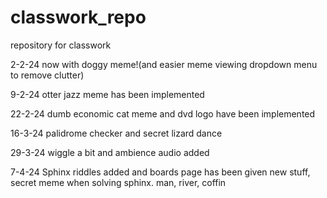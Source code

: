 # classwork_repo
repository for classwork

2-2-24 now with doggy meme!(and easier meme viewing dropdown menu to remove clutter)

9-2-24 otter jazz meme has been implemented

22-2-24 dumb economic cat meme and dvd logo have been implemented

16-3-24 palidrome checker and secret lizard dance

29-3-24 wiggle a bit and ambience audio added

7-4-24 Sphinx riddles added and boards page has been given new stuff, secret meme when solving sphinx. man, river, coffin

